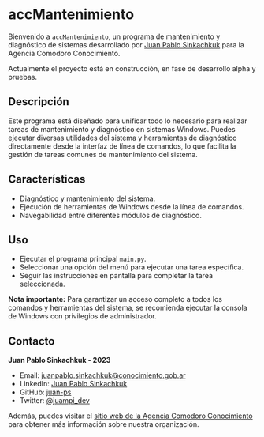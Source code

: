 # accMantenimiento

Bienvenido a `accMantenimiento`, un programa de mantenimiento y diagnóstico de sistemas desarrollado por [Juan Pablo Sinkachkuk](https://github.com/juan-ps) para la Agencia Comodoro Conocimiento.

Actualmente el proyecto está en construcción, en fase de desarrollo alpha y pruebas.

## Descripción

Este programa está diseñado para unificar todo lo necesario para realizar tareas de mantenimiento y diagnóstico en sistemas Windows. Puedes ejecutar diversas utilidades del sistema y herramientas de diagnóstico directamente desde la interfaz de línea de comandos, lo que facilita la gestión de tareas comunes de mantenimiento del sistema.

## Características

- Diagnóstico y mantenimiento del sistema.
- Ejecución de herramientas de Windows desde la línea de comandos.
- Navegabilidad entre diferentes módulos de diagnóstico.

## Uso
- Ejecutar el programa principal `main.py`.
- Seleccionar una opción del menú para ejecutar una tarea específica.
- Seguir las instrucciones en pantalla para completar la tarea seleccionada.

**Nota importante:** Para garantizar un acceso completo a todos los comandos y herramientas del sistema, se recomienda ejecutar la consola de Windows con privilegios de administrador.

## Contacto

**Juan Pablo Sinkachkuk - 2023**
- Email: juanpablo.sinkachkuk@conocimiento.gob.ar
- LinkedIn: [Juan Pablo Sinkachkuk](https://www.linkedin.com/in/juanps94/)
- GitHub: [juan-ps](https://github.com/juan-ps)
- Twitter: [@juampi_dev](https://twitter.com/juampi_dev)

Además, puedes visitar el [sitio web de la Agencia Comodoro Conocimiento](https://conocimiento.gob.ar/) para obtener más información sobre nuestra organización.



